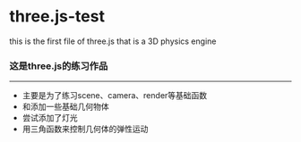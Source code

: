 # three.js-test
this is the first file of three.js that is a 3D physics engine
### 这是three.js的练习作品  ###
  ***
 * 主要是为了练习scene、camera、render等基础函数
 * 和添加一些基础几何物体
 * 尝试添加了灯光
 * 用三角函数来控制几何体的弹性运动
